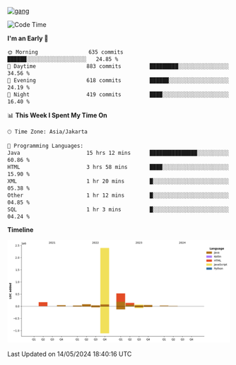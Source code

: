 <!-- [<img src='https://dev.karakun.com/assets/posts/2018-09-16-jc-java-article/3duke_suspects.jpg' alt='java'>](https://github.com/yeahbutstill) -->
[<img src='https://asset-2.tstatic.net/tribunnewswiki/foto/bank/images/Mozart.jpg' alt='gang'>](https://github.com/yeahbutstill)

<!--START_SECTION:waka-->
![Code Time](http://img.shields.io/badge/Code%20Time-2%2C684%20hrs%2055%20mins-blue)

**I'm an Early 🐤** 

```text
🌞 Morning                635 commits         ██████░░░░░░░░░░░░░░░░░░░   24.85 % 
🌆 Daytime                883 commits         █████████░░░░░░░░░░░░░░░░   34.56 % 
🌃 Evening                618 commits         ██████░░░░░░░░░░░░░░░░░░░   24.19 % 
🌙 Night                  419 commits         ████░░░░░░░░░░░░░░░░░░░░░   16.40 % 
```


📊 **This Week I Spent My Time On** 

```text
🕑︎ Time Zone: Asia/Jakarta

💬 Programming Languages: 
Java                     15 hrs 12 mins      ███████████████░░░░░░░░░░   60.86 % 
HTML                     3 hrs 58 mins       ████░░░░░░░░░░░░░░░░░░░░░   15.90 % 
XML                      1 hr 20 mins        █░░░░░░░░░░░░░░░░░░░░░░░░   05.38 % 
Other                    1 hr 12 mins        █░░░░░░░░░░░░░░░░░░░░░░░░   04.85 % 
SQL                      1 hr 3 mins         █░░░░░░░░░░░░░░░░░░░░░░░░   04.24 % 
```

**Timeline**

![Lines of Code chart](https://raw.githubusercontent.com/yeahbutstill/yeahbutstill/main/assets/bar_graph.png)


 Last Updated on 14/05/2024 18:40:16 UTC
<!--END_SECTION:waka-->
